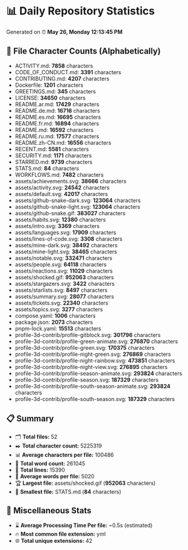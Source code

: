 # 📊 Daily Repository Statistics
Generated on ⏰ **May 26, Monday 12:13:45 PM**

## 📂 File Character Counts (Alphabetically)
- ACTIVITY.md: **7858** characters
- CODE_OF_CONDUCT.md: **3391** characters
- CONTRIBUTING.md: **4207** characters
- Dockerfile: **1201** characters
- GREETINGS.md: **345** characters
- LICENSE: **34650** characters
- README.ar.md: **17429** characters
- README.de.md: **16716** characters
- README.es.md: **16695** characters
- README.fr.md: **16894** characters
- README.md: **16592** characters
- README.ru.md: **17577** characters
- README.zh-CN.md: **16556** characters
- RECENT.md: **5581** characters
- SECURITY.md: **1171** characters
- STARRED.md: **9739** characters
- STATS.md: **84** characters
- WORKFLOWS.md: **7482** characters
- assets/achievements.svg: **38666** characters
- assets/activity.svg: **24542** characters
- assets/default.svg: **42017** characters
- assets/github-snake-dark.svg: **123064** characters
- assets/github-snake-light.svg: **123064** characters
- assets/github-snake.gif: **383027** characters
- assets/habits.svg: **12380** characters
- assets/intro.svg: **3369** characters
- assets/languages.svg: **17909** characters
- assets/lines-of-code.svg: **3308** characters
- assets/mine-dark.svg: **38492** characters
- assets/mine-light.svg: **38465** characters
- assets/notable.svg: **332471** characters
- assets/people.svg: **64118** characters
- assets/reactions.svg: **11029** characters
- assets/shocked.gif: **952063** characters
- assets/stargazers.svg: **3422** characters
- assets/starlists.svg: **8497** characters
- assets/summary.svg: **28077** characters
- assets/tickets.svg: **22340** characters
- assets/topics.svg: **3277** characters
- compose.yaml: **1006** characters
- package.json: **2073** characters
- pnpm-lock.yaml: **15513** characters
- profile-3d-contrib/profile-gitblock.svg: **301796** characters
- profile-3d-contrib/profile-green-animate.svg: **276870** characters
- profile-3d-contrib/profile-green.svg: **170375** characters
- profile-3d-contrib/profile-night-green.svg: **276869** characters
- profile-3d-contrib/profile-night-rainbow.svg: **473851** characters
- profile-3d-contrib/profile-night-view.svg: **276895** characters
- profile-3d-contrib/profile-season-animate.svg: **293824** characters
- profile-3d-contrib/profile-season.svg: **187329** characters
- profile-3d-contrib/profile-south-season-animate.svg: **293824** characters
- profile-3d-contrib/profile-south-season.svg: **187329** characters

## 📋 Summary
- 🗂️ **Total files:** 52
- ✒️ **Total character count:** 5225319
- 📊 **Average characters per file:** 100486
- 📝 **Total word count:** 261045
- 🧾 **Total lines:** 15390
- 📐 **Average words per file:** 5020
- 🏆 **Largest file:** assets/shocked.gif (**952063** characters)
- 🥉 **Smallest file:** STATS.md (**84** characters)

## 🌟 Miscellaneous Stats
- ⌛ **Average Processing Time Per file:** ~0.5s (estimated)
- 🔥 **Most common file extension:** yml
- 🌐 **Total unique extensions:** 42
